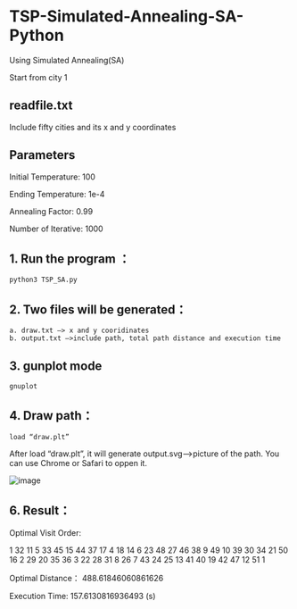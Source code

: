 # TSP-Simulated-Annealing-SA-Python

Using Simulated Annealing(SA) 

Start from city 1

## readfile.txt

Include fifty cities and its x and y coordinates

## Parameters

Initial Temperature: 100

Ending Temperature: 1e-4

Annealing Factor: 0.99

Number of Iterative: 1000


## 1. Run the program ：
	python3 TSP_SA.py

## 2. Two files will be generated：
 	a. draw.txt —> x and y cooridinates
	b. output.txt —>include path, total path distance and execution time

## 3. gunplot mode
	gnuplot

## 4. Draw path：
	load “draw.plt”
After load “draw.plt”, it will generate output.svg-->picture of the path. You can use Chrome or Safari to oppen it.

![image](https://github.com/tommy3713/tommy/blob/main/example.png)

## 6. Result：
Optimal Visit Order: 

1  32  11  5  33  45  15  44  37  17  4  18  14  6  23  48  27  46  38  9  49  10  39  30  34  21  50  16  2  29  20  35  36  3  22  28  31  8  26  7  43  24  25  13  41  40  19  42  47  12  51  1  

Optimal Distance：  488.61846060861626

Execution Time:  157.6130816936493  (s)
